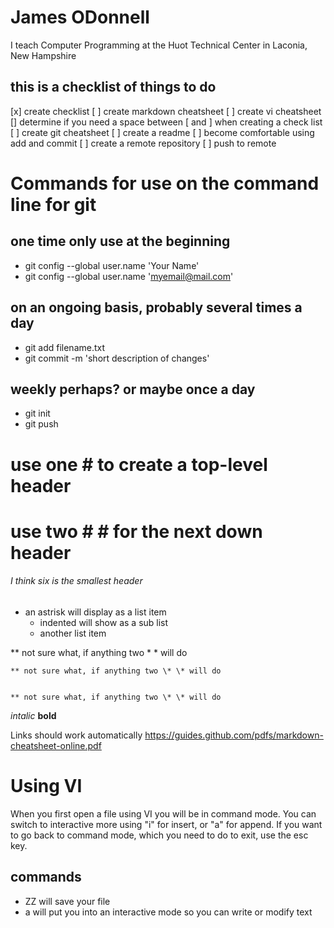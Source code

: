 # James ODonnell

I teach Computer Programming at the Huot Technical Center 
in Laconia, New Hampshire

## this is a checklist of things to do

[x] create checklist
[ ] create markdown cheatsheet
[ ] create vi cheatsheet
[] determine if you need a space between \[ and \] when creating a check list
[ ] create git cheatsheet
[ ] create a readme
[ ] become comfortable using add and commit
[ ] create a remote repository
[ ] push to remote


# Commands for use on the command line for git

## one time only use at the beginning

* git config --global user.name 'Your Name'
* git config --global user.name 'myemail@mail.com'

## on an ongoing basis, probably several times a day

* git add filename.txt
* git commit -m 'short description of changes'

## weekly perhaps?  or maybe once a day

* git init <repoName>
* git push

# use one \# to create a top-level header

# use two \# \# for the next down header

###### I think six is the smallest header

* an astrisk will display as a list item
	* indented will show as a sub list
	* another list item

** not sure what, if anything two \* \* will do

	** not sure what, if anything two \* \* will do


	** not sure what, if anything two \* \* will do
_intalic_
__bold__


Links should work automatically
https://guides.github.com/pdfs/markdown-cheatsheet-online.pdf
# Using VI

When you first open a file using VI you will be in command mode.
You can switch to interactive more using "i" for insert, or "a" for 
append.  If you want to go back to command mode, which you need to
do to exit, use the esc key.  

## commands

* ZZ will save your file
* a will put you into an interactive mode so you can write or modify text



